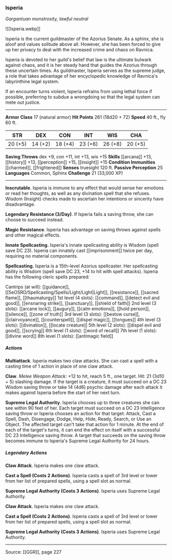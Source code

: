 ### Isperia
_Gargantuan monstrosity, lawful neutral_

![[Isperia.webp]]

Isperia is the current guildmaster of the Azorius Senate. As a sphinx, she is aloof and values solitude above all. However, she has been forced to give up her privacy to deal with the increased crime and chaos on Ravnica.

Isperia is devoted to her guild's belief that law is the ultimate bulwark against chaos, and it is her steady hand that guides the Azorius through these uncertain times. As guildmaster, Isperia serves as the supreme judge, a role that takes advantage of her encyclopedic knowledge of Ravnica's labyrinthine legal system.

If an encounter turns violent, Isperia refrains from using lethal force if possible, preferring to subdue a wrongdoing so that the legal system can mete out justice.






---

**Armor Class** 17 (natural armor)
**Hit Points** 261 (18d20 + 72)
**Speed** 40 ft., fly 60 ft.

| STR     | DEX     | CON     | INT     | WIS     | CHA     |
|---------|---------|---------|---------|---------|---------|
| 20 (+5) | 14 (+2) | 18 (+4) | 23 (+6) | 26 (+8) | 20 (+5) |

**Saving Throws** dex +9, con +11, int +13, wis +15
**Skills** [[arcana]] +13, [[history]] +13, [[perception]] +15, [[insight]] +15
**Condition Immunities** [[charmed]], [[frightened]]
**Senses** truesight 120 ft.
**Passive Perception** 25
**Languages** Common, Sphinx
**Challenge** 21 (33,000 XP)

---

**Inscrutable**. Isperia is immune to any effect that would sense her emotions or read her thoughts, as well as any divination spell that she refuses. Wisdom (Insight) checks made to ascertain her intentions or sincerity have disadvantage.

**Legendary Resistance (3/Day)**. If Isperia fails a saving throw, she can choose to succeed instead.

**Magic Resistance**. Isperia has advantage on saving throws against spells and other magical effects.

**Innate Spellcasting.** Isperia's innate spellcasting ability is Wisdom (spell save DC 23). Isperia can innately cast [[imprisonment]] twice per day, requiring no material components.

**Spellcasting.** Isperia is a 15th-level Azorius spellcaster. Her spellcasting ability is Wisdom (spell save DC 23, +14 to hit with spell attacks). Isperia has the following cleric spells prepared:

Cantrips (at will): [[guidance]], [[5eOSRD/Spellcasting/Spells/Light/Light|Light]], [[resistance]], [[sacred flame]], [[thaumaturgy]]
1st level (4 slots): [[command]], [[detect evil and good]], [[ensnaring strike]], [[sanctuary]], [[shield of faith]]
2nd level (3 slots): [[arcane lock]], [[augury]], [[calm emotions]], [[hold person]], [[silence]], [[zone of truth]]
3rd level (3 slots): [[bestow curse]], [[clairvoyance]], [[counterspell]], [[dispel magic]], [[tongues]]
4th level (3 slots): [[divination]], [[locate creature]]
5th level (2 slots): [[dispel evil and good]], [[scrying]]
6th level (1 slots): [[word of recall]]
7th level (1 slots): [[divine word]]
8th level (1 slots): [[antimagic field]]

##### Actions
**Multiattack**. Isperia makes two claw attacks. She can cast a spell with a casting time of 1 action in place of one claw attack.

**Claw**. _Melee Weapon Attack:_ +12 to hit, reach 5 ft., one target. Hit: 21 (3d10 + 5) slashing damage. If the target is a creature, it must succeed on a DC 23 Wisdom saving throw or take 14 (4d6) psychic damage after each attack it makes against Isperia before the start of her next turn.

**Supreme Legal Authority**. Isperia chooses up to three creatures she can see within 90 feet of her. Each target must succeed on a DC 23 Intelligence saving throw or Isperia chooses an action for that target: Attack, Cast a Spell, Dash, Disengage, Dodge, Help, Hide, Ready, Search, or Use an Object. The affected target can't take that action for 1 minute. At the end of each of the target's turns, it can end the effect on itself with a successful DC 23 Intelligence saving throw. A target that succeeds on the saving throw becomes immune to Isperia's Supreme Legal Authority for 24 hours.

##### Legendary Actions
**Claw Attack**. Isperia makes one claw attack.

**Cast a Spell (Costs 2 Actions)**. Isperia casts a spell of 3rd level or lower from her list of prepared spells, using a spell slot as normal.

**Supreme Legal Authority (Costs 3 Actions)**. Isperia uses Supreme Legal Authority.

**Claw Attack**. Isperia makes one claw attack.

**Cast a Spell (Costs 2 Actions)**. Isperia casts a spell of 3rd level or lower from her list of prepared spells, using a spell slot as normal.

**Supreme Legal Authority (Costs 3 Actions)**. Isperia uses Supreme Legal Authority.


---

Source: [[GGR]], page 227